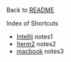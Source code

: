 Back to [README](../../../../README.md)

Index of Shortcuts

- [Intellij](./1-Intellij-shortcuts.md) notes1
- [Iterm2](./2-Iterm2-shortcuts.md) notes2
- [macbook](./3-macbook-shortcuts.md) notes3

